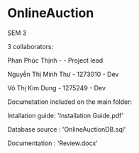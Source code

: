 # OnlineAuction
 SEM 3

3 collaborators:

Phan Phúc Thịnh -  - Project lead

Nguyễn Thị Minh Thư - 1273010 - Dev

Võ Thị Kim Dung - 1275249 - Dev

Documetation included on the main folder:

Intallation guide: 'Installation Guide.pdf'

Database source : 'OnlineAuctionDB.sql'

Documentation : 'Review.docx'
